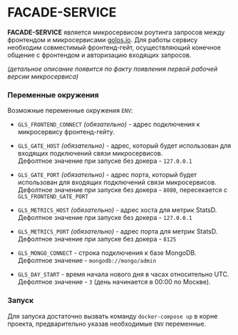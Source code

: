 # FACADE-SERVICE
  
**FACADE-SERVICE** является микросервисом роутинга запросов между фронтендом и микросервисами [golos.io](https://golos.io).
Для работы сервису необходим совместимый фронтенд-гейт, осуществляющий конечное общение с фронтендом и авторизацию входящих запросов.

*(детальное описание появится по факту появления первой рабочей версии микросервиса)*


### Переменные окружения

Возможные переменные окружения `ENV`:

  - `GLS_FRONTEND_CONNECT` *(обязательно)* - адрес подключения к микросервису фронтенд-гейту.
    
  - `GLS_GATE_HOST` *(обязательно)* - адрес, который будет использован для входящих подключений связи микросервисов.  
   Дефолтное значение при запуске без докера - `127.0.0.1`
    
  - `GLS_GATE_PORT` *(обязательно)* - адрес порта, который будет использован для входящих подключений связи микросервисов.  
   Дефолтное значение при запуске без докера - `8080`, пересекается с `GLS_FRONTEND_GATE_PORT`
    
  - `GLS_METRICS_HOST` *(обязательно)* - адрес хоста для метрик StatsD.  
   Дефолтное значение при запуске без докера - `127.0.0.1`
          
  - `GLS_METRICS_PORT` *(обязательно)* - адрес порта для метрик StatsD.  
   Дефолтное значение при запуске без докера - `8125`
    
  - `GLS_MONGO_CONNECT` - строка подключения к базе MongoDB.  
   Дефолтное значение - `mongodb://mongo/admin`
    
  - `GLS_DAY_START` - время начала нового дня в часах относительно UTC.
   Дефолтное значение - `3` (день начинается в 00:00 по Москве).
   
### Запуск

Для запуска достаточно вызвать команду `docker-compose up` в корне проекта, предварительно указав необходимые `ENV` переменные.    
